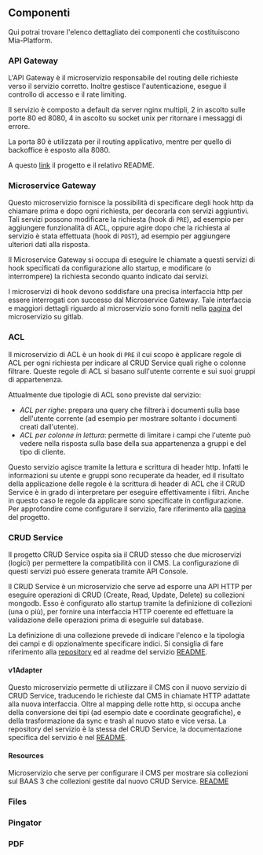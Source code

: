 ## Componenti ##
Qui potrai trovare l'elenco  dettagliato dei componenti che costituiscono Mia-Platform.

### API Gateway ###

L'API Gateway è il microservizio responsabile del routing delle richieste verso il servizio corretto.
Inoltre gestisce l'autenticazione, esegue il controllo di accesso e il rate limiting.

Il servizio è composto a default da server nginx multipli, 2 in ascolto sulle porte 80 ed 8080, 4 in ascolto su socket unix per ritornare i messaggi di errore.

La porta 80 è utilizzata per il routing applicativo, mentre per quello di backoffice è esposto alla 8080.


A questo [link](https://git.tools.mia-platform.eu/platform/core/api-gateway) il progetto e il relativo README.

### Microservice Gateway ###

Questo microservizio fornisce la possibilità di specificare degli hook http da chiamare prima e dopo ogni richiesta, per decorarla con servizi aggiuntivi.
Tali servizi possono modificare la richiesta (hook di `PRE`), ad esempio per aggiungere funzionalità di ACL, oppure agire dopo che la richiesta al servizio è stata effettuata (hook di `POST`), ad esempio per aggiungere ulteriori dati alla risposta.

Il Microservice Gateway si occupa di eseguire le chiamate a questi servizi di hook specificati da configurazione allo startup, e modificare (o interrompere) la richiesta secondo quanto indicato dai servizi.


I microservizi di hook devono soddisfare una precisa interfaccia http per essere interrogati con successo dal Microservice Gateway. Tale interfaccia e maggiori dettagli riguardo al microservizio sono forniti nella [pagina](https://git.tools.mia-platform.eu/platform/core/microservice-gateway) del microservizio su gitlab.

### ACL ###

Il microservizio di ACL è un hook di `PRE` il cui scopo è applicare regole di ACL per ogni richiesta per indicare al CRUD Service quali righe o colonne filtrare.
Queste regole di ACL si basano sull'utente corrente e sui suoi gruppi di appartenenza.


Attualmente due tipologie di ACL sono previste dal servizio:

- *ACL per righe*: prepara una query che filtrerà i documenti sulla base dell'utente corrente (ad esempio per mostrare soltanto i documenti creati dall'utente).
- *ACL per colonne in lettura*: permette di limitare i campi che l'utente può vedere nella risposta sulla base della sua appartenenza a gruppi e del tipo di cliente.
 
Questo servizio agisce tramite la lettura e scrittura di header http. Infatti le informazioni su utente e gruppi sono recuperate da header, ed il risultato della applicazione delle regole è la scrittura di header di ACL che il CRUD Service è in grado di interpretare per eseguire effettivamente i filtri.
Anche in questo caso le regole da applicare sono specificate in configurazione. Per approfondire come configurare il servizio, fare riferimento alla [pagina](https://git.tools.mia-platform.eu/platform/core/acl-service) del progetto.

### CRUD Service ###

Il progetto CRUD Service ospita sia il CRUD stesso che due microservizi (logici) per permettere la compatibilità con il CMS. La configurazione di questi servizi può essere generata tramite API Console.

Il CRUD Service è un microservizio che serve ad esporre una API HTTP per eseguire operazioni di CRUD (Create, Read, Update, Delete) su collezioni mongodb.
Esso è configurato allo startup tramite la definizione di collezioni (una o più), per fornire una interfaccia HTTP coerente ed effettuare la validazione delle operazioni prima di eseguirle sul database.

La definizione di una collezione prevede di indicare l'elenco e la tipologia dei campi e di opzionalmente specificare indici. Si consiglia di fare riferimento alla [repository](https://git.tools.mia-platform.eu/platform/core/crud-service) ed al readme del servizio [README](https://git.tools.mia-platform.eu/platform/core/crud-service/blob/master/crud/README.md).

#### v1Adapter ####

Questo microservizio permette di utilizzare il CMS con il nuovo servizio di CRUD Service, traducendo le richieste dal CMS in chiamate HTTP adattate alla nuova interfaccia.
Oltre al mapping delle rotte http, si occupa anche della conversione dei tipi (ad esempio date e coordinate geografiche), e della trasformazione da sync e trash al nuovo stato e vice versa.
La repository del servizio è la stessa del CRUD Service, la documentazione specifica del servizio è nel [README](https://git.tools.mia-platform.eu/platform/core/crud-service/blob/master/v1Adapter/README.md).

#### Resources ####

Microservizio che serve per configurare il CMS per mostrare sia collezioni sul BAAS 3 che collezioni gestite dal nuovo CRUD Service. [README](https://git.tools.mia-platform.eu/platform/core/crud-service/tree/master/resources)

### Files ###

### Pingator ###

### PDF ###
